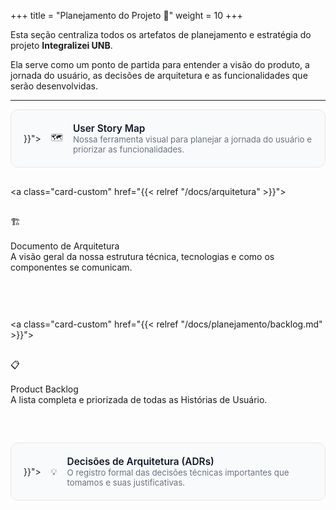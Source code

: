 +++
title = "Planejamento do Projeto 🎯"
weight = 10 
+++

<style>
  .card-container-custom {
    display: grid;
    gap: 1rem; /* Espaço entre os cards */
  }
  .card-custom {
    display: flex; /* Alinha ícone e texto */
    align-items: center; /* Centraliza verticalmente */
    gap: 1rem; /* Espaço entre ícone e texto */
    padding: 1.25rem;
    border: 1px solid #e5e7eb; /* Borda cinza claro */
    border-radius: 0.75rem; /* Bordas arredondadas */
    background-color: #f9fafb; /* Fundo cinza bem claro */
    color: inherit;
    text-decoration: none;
    transition: all 0.2s ease-in-out;
  }
  .card-custom:hover {
    border-color: #3b82f6; /* Borda azul ao passar o mouse */
    box-shadow: 0 4px 6px -1px rgb(0 0 0 / 0.1), 0 2px 4px -2px rgb(0 0 0 / 0.1);
    transform: translateY(-2px); /* Efeito de elevação */
  }
  .card-custom .icon {
    flex-shrink: 0; /* Impede que o ícone seja esmagado */
  }
  .card-custom .text-content .title {
    font-weight: 600;
    font-size: 1.1em;
    color: #111827; /* Cor do título */
  }
  .card-custom .text-content .description {
    font-size: 0.95em;
    color: #6b7280; /* Cor da descrição */
  }
</style>


Esta seção centraliza todos os artefatos de planejamento e estratégia do projeto **Integralizei UNB**. 

Ela serve como um ponto de partida para entender a visão do produto, a jornada do usuário, as decisões de arquitetura e as funcionalidades que serão desenvolvidas.

---

<div class="card-container-custom">
  <a class="card-custom" href="{{< relref "/docs/story-map" >}}">
    <div class="icon">🗺️</div>
    <div class="text-content">
      <div class="title">User Story Map</div>
      <div class="description">Nossa ferramenta visual para planejar a jornada do usuário e priorizar as funcionalidades.</div>
    </div>
  </a>

  <a class="card-custom" href="{{< relref "/docs/arquitetura" >}}">
    <div class="icon">🏗️</div>
    <div class="text-content">
      <div class="title">Documento de Arquitetura</div>
      <div class="description">A visão geral da nossa estrutura técnica, tecnologias e como os componentes se comunicam.</div>
    </div>
  </a>
  
 <a class="card-custom" href="{{< relref "/docs/planejamento/backlog.md" >}}">
    <div class="icon">📋</div>
    <div class="text-content">
      <div class="title">Product Backlog</div>
      <div class="description">A lista completa e priorizada de todas as Histórias de Usuário.</div>
    </div>
  </a>

 <div class="card-container">
  <a class="card-custom" href="{{< relref "/docs/arquitetura/adr001" >}}">
    <div class="icon">💡</div>
    <div class="text-content">
      <div class="title">Decisões de Arquitetura (ADRs)</div>
      <div class="description">O registro formal das decisões técnicas importantes que tomamos e suas justificativas.</div>
    </div>
  </a>
</div>